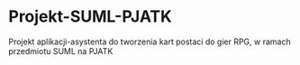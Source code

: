 # Projekt-SUML-PJATK
 Projekt aplikacji-asystenta do tworzenia kart postaci do gier RPG, w ramach przedmiotu SUML na PJATK

